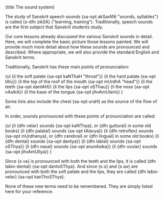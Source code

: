 {title The sound system}

The study of Sanskrit speech sounds {sa-opt akSarANi "sounds, syllables"} is
called {s-dfn zikSA} ("learning, training"). Traditionally, speech sounds are
the first subject that Sanskrit students study.

Our core lessons already discussed the various Sanskrit sounds in detail.
Here, we will complete the basic picture those lessons painted. We will provide
much more detail about how these sounds are pronounced and described. Where
appropriate, we will also provide the standard English and Sanskrit terms.

Traditionally, Sanskrit has these main points of pronunciation:

{ul
    {li the soft palate {sa-opt kaNThaH "throat"}}
    {li the hard palate {sa-opt tAlu}}
    {li the top of the roof of the mouth {sa-opt mUrdhA "head"}}
    {li the teeth {sa-opt dantAH}}
    {li the lips {sa-opt oSThau}}
    {li the nose {sa-opt nAsikA}}
    {li the base of the tongue {sa-opt jihvAmUlam}}
}

Some lists also include the chest {sa-opt uraH} as the source of the flow of
air.

In order, sounds pronounced with these points of pronunciation are called:

{ul
    {li {dfn velar} sounds {sa-opt kaNThya}, or {dfn guttural} in some old
    books}
    {li {dfn palatal} sounds {sa-opt tAlavya}}
    {li {dfn retroflex} sounds {sa-opt mUrdhanya}, or {dfn cerebral} or {dfn
    lingual} in some old books}
    {li {dfn dental} sounds {sa-opt dantya}}
    {li {dfn labial} sounds {sa-opt oSThya}}
    {li {dfn nasal} sounds {sa-opt anunAsika}}
    {li {dfn uvular} sounds {sa-opt jihvAmUlIya}}
}

Since {s va} is pronounced with both the teeth and the lips, it is called {dfn
labio-dental} {sa-opt dantoSThya}. And since {s o} and {s au} are pronounced
with both the soft palate and the lips, they are called {dfn labio-velar}
{sa-opt kanThoSThya}.

None of these new terms need to be remembered. They are simply listed here for
your reference.
